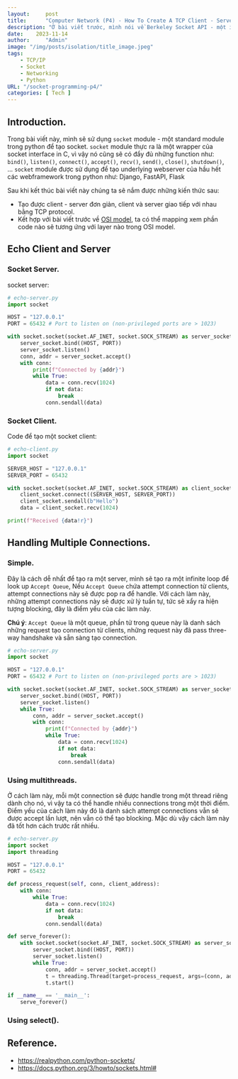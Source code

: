 ```yaml
---
layout:     post
title:      "Computer Network (P4) - How To Create A TCP Client - Server in Python"
description: "Ở bài viết trước, mình nói về Berkeley Socket API - một interface giúp developer có thể dễ dàng để tạo ra một network connection mà không cần quan tâm đến OS đang sử dụng là gì, điều mà rất khó để làm được trước sự ra đời của socket. Trong bài viết này mình sẽ viết một Client - Server bằng Python để mô tả Berkeley Socket API"
date:    2023-11-14
author:     "Admin"
image: "/img/posts/isolation/title_image.jpeg"
tags:
    - TCP/IP
    - Socket
    - Networking
    - Python
URL: "/socket-programming-p4/"
categories: [ Tech ]
---
```


## Introduction.
Trong bài viết này, mình sẽ sử dụng `socket` module - một standard module trong python để tạo socket. `socket` module thực ra là một wrapper của socket interface in C, vì vậy nó cũng sẽ có đẩy đủ những function như: `bind()`, `listen()`, `connect()`, `accept()`, `recv()`, `send()`, `close()`, `shutdown()`, ... `socket` module được sử dụng để tạo underlying webserver của hầu hết các webframework trong python như: Django, FastAPI, Flask

Sau khi kết thúc bài viết này chúng ta sẽ nắm được những kiến thức sau:
- Tạo được client - server đơn giản, client và server giao tiếp với nhau bằng TCP protocol.
- Kết hợp với bài viết trước về [OSI model](https://nhatthanh020996.github.io/socket-programing-p3/), ta có thể mapping xem phần code nào sẽ tương ứng với layer nào trong OSI model.

## Echo Client and Server
### Socket Server.
socket server:
```python
# echo-server.py
import socket

HOST = "127.0.0.1"
PORT = 65432 # Port to listen on (non-privileged ports are > 1023)

with socket.socket(socket.AF_INET, socket.SOCK_STREAM) as server_socket:
    server_socket.bind((HOST, PORT))
    server_socket.listen()
    conn, addr = server_socket.accept()
    with conn:
        print(f"Connected by {addr}")
        while True:
            data = conn.recv(1024)
            if not data:
                break
            conn.sendall(data)
```

### Socket Client.
Code để tạo một socket client:
```python
# echo-client.py
import socket

SERVER_HOST = "127.0.0.1"
SERVER_PORT = 65432

with socket.socket(socket.AF_INET, socket.SOCK_STREAM) as client_socket:
    client_socket.connect((SERVER_HOST, SERVER_PORT))
    client_socket.sendall(b"Hello")
    data = client_socket.recv(1024)

print(f"Received {data!r}")
```


## Handling Multiple Connections.

### Simple.
Đây là cách dễ nhất để tạo ra một server, mình sẽ tạo ra một infinite loop để look up `Accept Queue`, Nếu `Accept Queue` chứa attempt connection từ clients, attempt connections này sẽ được pop ra để handle. Với cách làm này, những attempt connections này sẽ được xử lý tuần tự, tức sẽ xẩy ra hiện tượng blocking, đây là điểm yếu của các làm này.

**Chú ý**: `Accept Queue` là một queue, phần tử trong queue này là danh sách những request tạo connection từ clients, những request này đã pass three-way handshake và sẵn sàng tạo connection.
```python
# echo-server.py
import socket

HOST = "127.0.0.1"
PORT = 65432 # Port to listen on (non-privileged ports are > 1023)

with socket.socket(socket.AF_INET, socket.SOCK_STREAM) as server_socket:
    server_socket.bind((HOST, PORT))
    server_socket.listen()
    while True:
        conn, addr = server_socket.accept()
        with conn:
            print(f"Connected by {addr}")
            while True:
                data = conn.recv(1024)
                if not data:
                    break
                conn.sendall(data)
```

### Using multithreads.
Ở cách làm này, mỗi một connection sẽ được handle trong một thread riêng dành cho nó, vì vậy ta có thể handle nhiều connections trong một thời điểm. Điểm yếu của cách làm này đó là danh sách attempt connections vẫn sẽ được accept lần lượt, nên vẫn có thể tạo blocking. Mặc dù vậy cách làm này đã tốt hơn cách trước rất nhiều.
```python
# echo-server.py
import socket
import threading

HOST = "127.0.0.1"
PORT = 65432

def process_request(self, conn, client_address):
	with conn:
		while True:
			data = conn.recv(1024)
			if not data:
				break
			conn.sendall(data)

def serve_forever():
	with socket.socket(socket.AF_INET, socket.SOCK_STREAM) as server_socket:
		server_socket.bind((HOST, PORT))
		server_socket.listen()
		while True:
			conn, addr = server_socket.accept()
			t = threading.Thread(target=process_request, args=(conn, addr, ))
			t.start()

if __name__ == '__main__':
	serve_forever()
```

### Using select().

## Reference.
- https://realpython.com/python-sockets/
- https://docs.python.org/3/howto/sockets.html#
